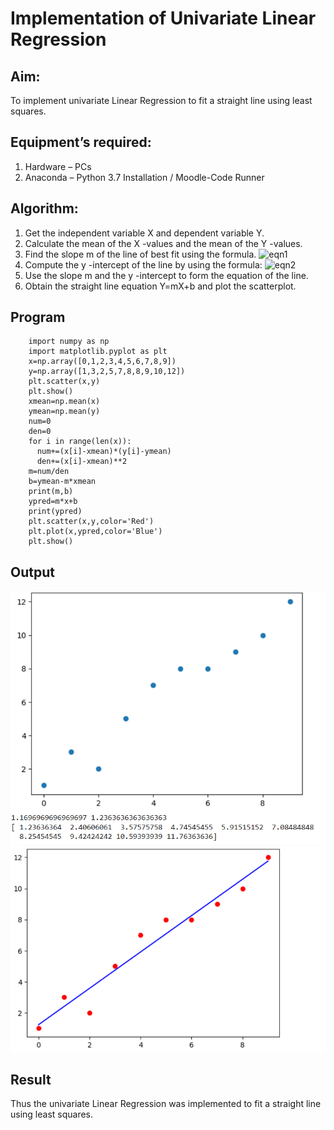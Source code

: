 # Implementation of Univariate Linear Regression
## Aim:
To implement univariate Linear Regression to fit a straight line using least squares.
## Equipment’s required:
1.	Hardware – PCs
2.	Anaconda – Python 3.7 Installation / Moodle-Code Runner
## Algorithm:
1.	Get the independent variable X and dependent variable Y.
2.	Calculate the mean of the X -values and the mean of the Y -values.
3.	Find the slope m of the line of best fit using the formula.
 ![eqn1](./eq1.jpg)
4.	Compute the y -intercept of the line by using the formula:
![eqn2](./eq2.jpg)  
5.	Use the slope m and the y -intercept to form the equation of the line.
6.	Obtain the straight line equation Y=mX+b and plot the scatterplot.
## Program
```
    import numpy as np
    import matplotlib.pyplot as plt
    x=np.array([0,1,2,3,4,5,6,7,8,9])
    y=np.array([1,3,2,5,7,8,8,9,10,12])
    plt.scatter(x,y)
    plt.show()
    xmean=np.mean(x)
    ymean=np.mean(y)
    num=0
    den=0
    for i in range(len(x)):
      num+=(x[i]-xmean)*(y[i]-ymean)
      den+=(x[i]-xmean)**2
    m=num/den
    b=ymean-m*xmean
    print(m,b)
    ypred=m*x+b
    print(ypred)
    plt.scatter(x,y,color='Red')
    plt.plot(x,ypred,color='Blue')
    plt.show()

```
## Output
![output ima](<Screenshot 2024-12-08 133911.png>)
![output ima](<Screenshot 2024-12-08 134017.png>)


## Result
Thus the univariate Linear Regression was implemented to fit a straight line using least squares.
